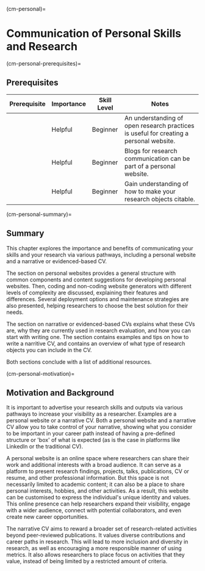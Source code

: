 (cm-personal)=
# Communication of Personal Skills and Research

(cm-personal-prerequisites)=
## Prerequisites

| Prerequisite | Importance | Skill Level | Notes |
| -------------|----------|------|----|
| [](#rr-open) | Helpful | Beginner | An understanding of open research practices is useful for creating a personal website. |
| [](#cm-blogs) | Helpful | Beginner | Blogs for research communication can be part of a personal website. |
| [](#cm-citable) | Helpful | Beginner | Gain understanding of how to make your research objects citable. |

(cm-personal-summary)=
## Summary

This chapter explores the importance and benefits of communicating your skills and your research via various pathways, including a personal website and a narrative or evidenced-based CV.

The section on personal websites provides a general structure with common components and content suggestions for developing personal websites.
Then, coding and non-coding website generators with different levels of complexity are discussed, explaining their features and differences.
Several deployment options and maintenance strategies are also presented, helping researchers to choose the best solution for their needs.

The section on narrative or evidenced-based CVs explains what these CVs are, why they are currently used in research evaluation, and how you can start with writing one. 
The section contains examples and tips on how to write a narritive CV, and contains an overview of what type of research objects you can include in the CV. 

Both sections conclude with a list of additional resources.

(cm-personal-motivation)=
## Motivation and Background

It is important to advertise your research skills and outputs via various pathways to increase your visibility as a researcher.
Examples are a personal website or a narrative CV. 
Both a personal website and a narrative CV allow you to take control of your narrative, showing what you consider to be important in your career path instead of having a pre-defined structure or 'box' of what is expected (as is the case in platforms like LinkedIn or the traditional CV).

A personal website is an online space where researchers can share their work and additional interests with a broad audience.
It can serve as a platform to present research findings, projects, talks, publications, CV or resume, and other professional information.
But this space is not necessarily limited to academic content; it can also be a place to share personal interests, hobbies, and other activities.
As a result, this website can be customised to express the individual's unique identity and values.
This online presence can help researchers expand their visibility, engage with a wider audience, connect with potential collaborators, and even create new career opportunities.

The narrative CV aims to reward a broader set of research-related activities beyond peer-reviewed publications.
It values diverse contributions and career paths in research. 
This will lead to more inclusion and diversity in research, as well as encouraging a more responsible manner of using metrics.
It also allows researchers to place focus on activities that they value, instead of being limited by a restricted amount of criteria.

